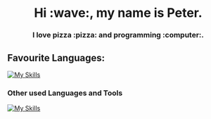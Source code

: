 <h1 align="center">Hi :wave:, my name is Peter.</h1>
<h3 align="center">I love pizza :pizza: and programming :computer:.</h3>


## Favourite Languages:
[![My Skills](https://skillicons.dev/icons?i=cs,py)](https://skillicons.dev)

### Other used Languages and Tools
[![My Skills](https://skillicons.dev/icons?i=java,html,js,jquery,visualstudio,pycharm,idea,vscode)](https://skillicons.dev)

<!--
**rzymski/rzymski** is a ✨ _special_ ✨ repository because its `README.md` (this file) appears on your GitHub profile.

Here are some ideas to get you started:

- 🔭 I’m currently working on ...
- 🌱 I’m currently learning ...
- 👯 I’m looking to collaborate on ...
- 🤔 I’m looking for help with ...
- 💬 Ask me about ...
- 📫 How to reach me: ...
- 😄 Pronouns: ...
- ⚡ Fun fact: ...
-->
